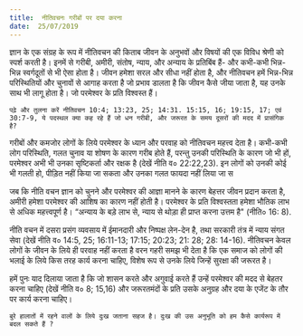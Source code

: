 ```yaml
---
title:  नीतिवचनः गरीबों पर दया करना
date:  25/07/2019
---
```


ज्ञान के एक संग्रह के रूप में नीतिवचन की किताब जीवन के अनुभवों और विषयों की एक विविध श्रेणी को स्पर्श करती है। इनमें से गरीबी, अमीरी, संतोष, न्याय, और अन्याय के प्रतिबिंब हैं- और कभी-कभी भिन्न-भिन्न स्वर्गदूतों से भी ऐसा होता है। जीवन हमेशा सरल और सीधा नहीं होता है, और नीतिवचन हमें भिन्न-भिन्न परिस्थितियों और चुनावों से आगाह करता है जो प्रभाव डालता है कि जीवन कैसे जीया जाता है, यह उनके साथ भी लागू होता है। जो परमेश्वर के प्रति विश्वस्त हैं।

`पढ़े और तुलना करें नीतिवचन 10:4; 13:23, 25; 14:31. 15:15, 16; 19:15, 17; एवं 30:7-9, ये पदस्थल क्या कह रहे हैं जो धन गरीबी, और जरूरत के समय दूसरों की मदद में प्रासंगिक है?`

गरीबों और कमजोर लोगों के लिये परमेश्वर के ध्यान और परवाह को नीतिवचन महत्त्व देता है। कभी-कभी लोग परिस्थिति, गलत चुनाव या शोषण के कारण गरीब होते हैं, परन्तु उनकी परिस्थिति के कारण जो भी हों, परमेश्वर अभी भी उनका सृष्टिकर्ता और रक्षक है (देखें नीति व० 22:22,23). इन लोगों को उनकी कोई भी गलती हो, पीड़ित नहीं किया जा सकता और उनका गलत फायदा नहीं लिया जा स

जब कि नीति वचन ज्ञान को चुनने और परमेश्वर की आज्ञा मानने के कारण बेहत्तर जीवन प्रदान करता है, अमीरी हमेशा परमेश्वर की आशिष का कारण नहीं होती है। परमेश्वर के प्रति विश्वस्तता हमेशा भौतिक लाभ से अधिक महत्त्वपूर्ण है। “अन्याय के बड़े लाभ से, न्याय से थोड़ा ही प्राप्त करना उत्तम है" (नीति० 16: 8).

नीति वचन में दसरा प्रसंग व्यवसाय में ईमानदारी और निष्पक्ष लेन-देन है, तथा सरकारी तंत्र में न्याय संगत सेवा (देखें नीति व० 14:5, 25; 16:11-13; 17:15; 20:23; 21: 28; 28: 14-16). नीतिवचन केवल लोगों के जीवन के लिये ही परवाह नहीं करता है वरन गहरी समझ भी देता है कि एक समाज को लोगों की भलाई के लिये किस तरह कार्य करना चाहिए, विशेष रूप से उनके लिये जिन्हें सुरक्षा की जरूरत है।

हमें पुनः याद दिलाया जाता है कि जो शासन करते और अगुवाई करते हैं उन्हें परमेश्वर की मदद से बेहतर करना चाहिए (देखें नीति व० 8; 15,16) और जरूरतमंदों के प्रति उसके अनुग्रह और दया के एजेंट के तौर पर कार्य करना चाहिए।

`बुरे हालातों में रहने वालों के लिये दुःख जताना सहज है। दुःख की उस अनुभूति को हम कैसे कार्यरूप में बदल सकते हैं ?`